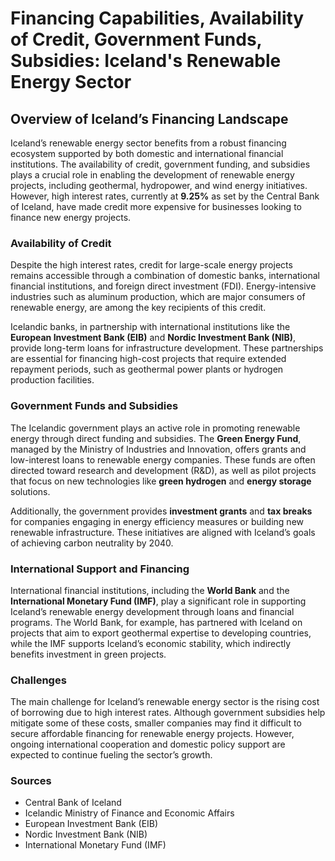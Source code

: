 # Financing Capabilities, Availability of Credit, Government Funds, Subsidies: Iceland's Renewable Energy Sector

## Overview of Iceland’s Financing Landscape

Iceland’s renewable energy sector benefits from a robust financing ecosystem supported by both domestic and international financial institutions. The availability of credit, government funding, and subsidies plays a crucial role in enabling the development of renewable energy projects, including geothermal, hydropower, and wind energy initiatives. However, high interest rates, currently at **9.25%** as set by the Central Bank of Iceland, have made credit more expensive for businesses looking to finance new energy projects.

### Availability of Credit

Despite the high interest rates, credit for large-scale energy projects remains accessible through a combination of domestic banks, international financial institutions, and foreign direct investment (FDI). Energy-intensive industries such as aluminum production, which are major consumers of renewable energy, are among the key recipients of this credit.

Icelandic banks, in partnership with international institutions like the **European Investment Bank (EIB)** and **Nordic Investment Bank (NIB)**, provide long-term loans for infrastructure development. These partnerships are essential for financing high-cost projects that require extended repayment periods, such as geothermal power plants or hydrogen production facilities.

### Government Funds and Subsidies

The Icelandic government plays an active role in promoting renewable energy through direct funding and subsidies. The **Green Energy Fund**, managed by the Ministry of Industries and Innovation, offers grants and low-interest loans to renewable energy companies. These funds are often directed toward research and development (R&D), as well as pilot projects that focus on new technologies like **green hydrogen** and **energy storage** solutions.

Additionally, the government provides **investment grants** and **tax breaks** for companies engaging in energy efficiency measures or building new renewable infrastructure. These initiatives are aligned with Iceland’s goals of achieving carbon neutrality by 2040.

### International Support and Financing

International financial institutions, including the **World Bank** and the **International Monetary Fund (IMF)**, play a significant role in supporting Iceland’s renewable energy development through loans and financial programs. The World Bank, for example, has partnered with Iceland on projects that aim to export geothermal expertise to developing countries, while the IMF supports Iceland’s economic stability, which indirectly benefits investment in green projects.

### Challenges

The main challenge for Iceland’s renewable energy sector is the rising cost of borrowing due to high interest rates. Although government subsidies help mitigate some of these costs, smaller companies may find it difficult to secure affordable financing for renewable energy projects. However, ongoing international cooperation and domestic policy support are expected to continue fueling the sector’s growth.

### Sources
- Central Bank of Iceland
- Icelandic Ministry of Finance and Economic Affairs
- European Investment Bank (EIB)
- Nordic Investment Bank (NIB)
- International Monetary Fund (IMF)